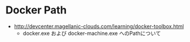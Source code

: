 # Docker Path

- http://devcenter.magellanic-clouds.com/learning/docker-toolbox.html
    - docker.exe および docker-machine.exe へのPathについて